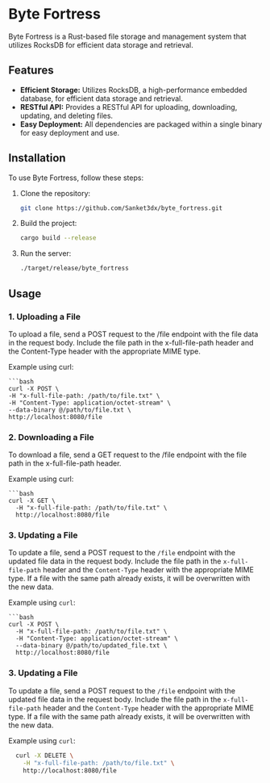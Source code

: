 # Byte Fortress

Byte Fortress is a Rust-based file storage and management system that utilizes RocksDB for efficient data storage and retrieval.

## Features

- **Efficient Storage:** Utilizes RocksDB, a high-performance embedded database, for efficient data storage and retrieval.
- **RESTful API:** Provides a RESTful API for uploading, downloading, updating, and deleting files.
- **Easy Deployment:** All dependencies are packaged within a single binary for easy deployment and use.

## Installation

To use Byte Fortress, follow these steps:

1. Clone the repository:

   ```bash
   git clone https://github.com/Sanket3dx/byte_fortress.git

2. Build the project:

    ```bash
   cargo build --release

3. Run the server:

   ```bash
   ./target/release/byte_fortress


## Usage

### 1. Uploading a File

  To upload a file, send a POST request to the /file endpoint with the file data in the request body. Include the file path in the x-full-file-path header and the Content-Type header with the appropriate MIME type.

  Example using curl:

    ```bash
    curl -X POST \
    -H "x-full-file-path: /path/to/file.txt" \
    -H "Content-Type: application/octet-stream" \
    --data-binary @/path/to/file.txt \
    http://localhost:8080/file


### 2. Downloading a File

  To download a file, send a GET request to the /file endpoint with the file path in the x-full-file-path header.

  Example using curl:

    ```bash
    curl -X GET \
      -H "x-full-file-path: /path/to/file.txt" \
      http://localhost:8080/file
      
### 3. Updating a File

To update a file, send a POST request to the `/file` endpoint with the updated file data in the request body. Include the file path in the `x-full-file-path` header and the `Content-Type` header with the appropriate MIME type. If a file with the same path already exists, it will be overwritten with the new data.

  Example using `curl`:
  
    ```bash
    curl -X POST \
      -H "x-full-file-path: /path/to/file.txt" \
      -H "Content-Type: application/octet-stream" \
      --data-binary @/path/to/updated_file.txt \
      http://localhost:8080/file

### 3. Updating a File

To update a file, send a POST request to the `/file` endpoint with the updated file data in the request body. Include the file path in the `x-full-file-path` header and the `Content-Type` header with the appropriate MIME type. If a file with the same path already exists, it will be overwritten with the new data.

  Example using `curl`:
  
  ```bash
    curl -X DELETE \
      -H "x-full-file-path: /path/to/file.txt" \
      http://localhost:8080/file


